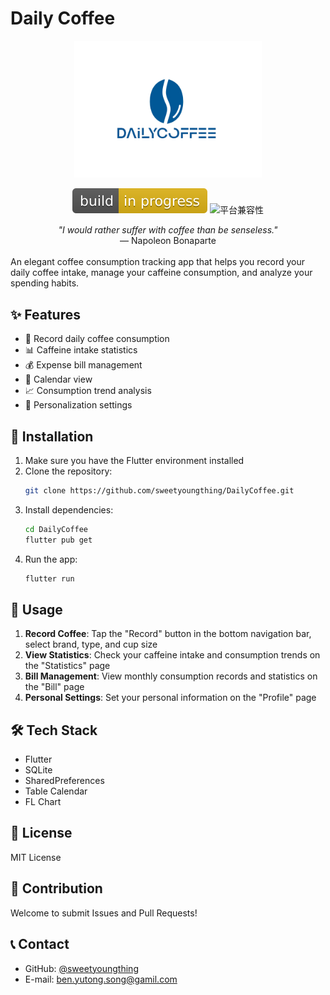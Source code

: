 # Daily Coffee

<div align="center">
  <img src="images/DailyCoffeeLogo.png" alt="Daily Coffee Logo" width="300" />
</div>

<div align="center">

![os](images/1749652945623.svg)
![平台兼容性](https://img.shields.io/badge/platforms-Android%20%7C%20iOS%20%7C%20Windows%20%7C%20macOS%20%7C%20Web-blue)

</div>

<div align="center">
  <em>"I would rather suffer with coffee than be senseless."</em><br/>
  — Napoleon Bonaparte
</div>
<br/>
An elegant coffee consumption tracking app that helps you record your daily coffee intake, manage your caffeine consumption, and analyze your spending habits.



## ✨ Features

- 📝 Record daily coffee consumption
- 📊 Caffeine intake statistics
- 💰 Expense bill management
- 📅 Calendar view
- 📈 Consumption trend analysis
- 👤 Personalization settings

## 🚀 Installation

1. Make sure you have the Flutter environment installed
2. Clone the repository:
   ```bash
   git clone https://github.com/sweetyoungthing/DailyCoffee.git
   ```
3. Install dependencies:
   ```bash
   cd DailyCoffee
   flutter pub get
   ```
4. Run the app:
   ```bash
   flutter run
   ```

## 📱 Usage

1. **Record Coffee**: Tap the "Record" button in the bottom navigation bar, select brand, type, and cup size
2. **View Statistics**: Check your caffeine intake and consumption trends on the "Statistics" page
3. **Bill Management**: View monthly consumption records and statistics on the "Bill" page
4. **Personal Settings**: Set your personal information on the "Profile" page

## 🛠 Tech Stack

- Flutter
- SQLite
- SharedPreferences
- Table Calendar
- FL Chart

## 📄 License

MIT License

## 🤝 Contribution

Welcome to submit Issues and Pull Requests!

## 📞 Contact

- GitHub: [@sweetyoungthing](https://github.com/sweetyoungthing)
- E-mail: ben.yutong.song@gamil.com
